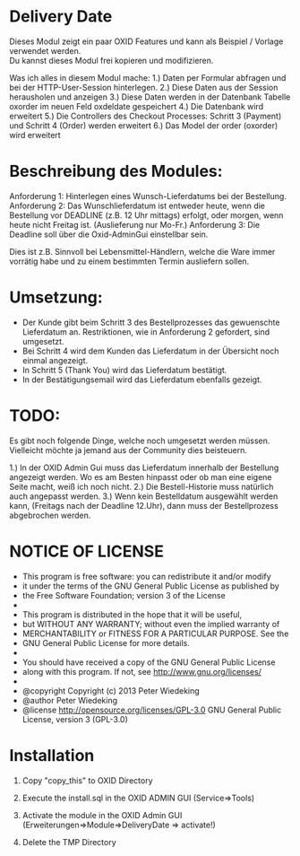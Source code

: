 Delivery Date
============
Dieses Modul zeigt ein paar OXID Features und kann als Beispiel / Vorlage verwendet werden.  
Du kannst dieses Modul frei kopieren und modifizieren. 

Was ich alles in diesem Modul mache: 
1.) Daten per Formular abfragen und bei der HTTP-User-Session hinterlegen. 
2.) Diese Daten aus der Session herausholen und anzeigen
3.) Diese Daten werden in der Datenbank Tabelle oxorder im neuen Feld oxdeldate gespeichert
4.) Die Datenbank wird erweitert
5.) Die Controllers des Checkout Processes: Schritt 3 (Payment) und Schritt 4 (Order) werden erweitert 
6.) Das Model der order (oxorder) wird erweitert


Beschreibung des Modules: 
============
Anforderung 1: Hinterlegen eines Wunsch-Lieferdatums bei der Bestellung. 
Anforderung 2: Das Wunschlieferdatum ist entweder heute, wenn die Bestellung vor DEADLINE (z.B. 12 Uhr mittags) erfolgt, oder morgen, wenn heute nicht Freitag ist. (Auslieferung nur Mo-Fr.)
Anforderung 3: Die Deadline soll über die Oxid-AdminGui einstellbar sein. 

Dies ist z.B. Sinnvoll bei Lebensmittel-Händlern, welche die Ware immer vorrätig habe und zu einem bestimmten Termin ausliefern sollen. 

Umsetzung: 
============
* Der Kunde gibt beim Schritt 3 des Bestellprozesses das gewuenschte Lieferdatum an. Restriktionen,  wie in Anforderung 2 gefordert, sind umgesetzt.  
* Bei Schritt 4 wird dem Kunden das Lieferdatum in der Übersicht noch einmal angezeigt. 
* In Schritt 5 (Thank You) wird das Lieferdatum bestätigt. 
* In der Bestätigungsemail wird das Lieferdatum ebenfalls gezeigt. 


TODO: 
============
Es gibt noch folgende Dinge, welche noch umgesetzt werden müssen. 
Vielleicht möchte ja jemand aus der Community dies beisteuern. 

 1.) In der OXID Admin Gui muss das Lieferdatum innerhalb der Bestellung angezeigt werden. Wo es am Besten hinpasst oder ob man eine eigene Seite macht, weiß ich noch nicht. 
 2.) Die Bestell-Historie muss natürlich auch angepasst werden. 
 3.) Wenn kein Bestelldatum ausgewählt werden kann, (Freitags nach der Deadline 12.Uhr), dann muss der Bestellprozess abgebrochen werden. 
 
 
NOTICE OF LICENSE
============
 * This program is free software: you can redistribute it and/or modify
 * it under the terms of the GNU General Public License as published by
 * the Free Software Foundation; version 3 of the License
 *
 * This program is distributed in the hope that it will be useful,
 * but WITHOUT ANY WARRANTY; without even the implied warranty of
 * MERCHANTABILITY or FITNESS FOR A PARTICULAR PURPOSE. See the
 * GNU General Public License for more details.
 *
 * You should have received a copy of the GNU General Public License
 * along with this program.  If not, see http://www.gnu.org/licenses/
 *
 * @copyright   Copyright (c) 2013 Peter Wiedeking
 * @author      Peter Wiedeking
 * @license     http://opensource.org/licenses/GPL-3.0  GNU General Public License, version 3 (GPL-3.0)

 
Installation
============
1.    Copy "copy_this" to OXID Directory

2.    Execute the install.sql in the OXID ADMIN GUI (Service=>Tools)

3.    Activate the module in the OXID Admin GUI (Erweiterungen=>Module=>DeliveryDate => activate!)

4.    Delete the TMP Directory

